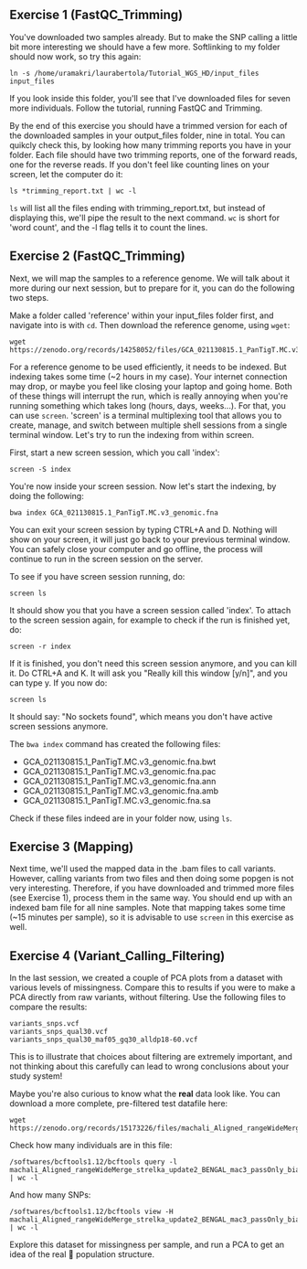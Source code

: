 ## Exercise 1 (FastQC_Trimming)

You've downloaded two samples already. But to make the SNP calling a little bit more interesting we should have a few more. Softlinking to my folder should now work, so try this again:
```
ln -s /home/uramakri/laurabertola/Tutorial_WGS_HD/input_files input_files
```

If you look inside this folder, you'll see that I've downloaded files for seven more individuals. Follow the tutorial, running FastQC and Trimming.

By the end of this exercise you should have a trimmed version for each of the downloaded samples in your output_files folder, nine in total. You can quikcly check this, by looking how many trimming reports you have in your folder. Each file should have two trimming reports, one of the forward reads, one for the reverse reads. If you don't feel like counting lines on your screen, let the computer do it:
```
ls *trimming_report.txt | wc -l
```

`ls` will list all the files ending with trimming_report.txt, but instead of displaying this, we'll pipe the result to the next command. `wc` is short for 'word count', and the -l flag tells it to count the lines.

## Exercise 2 (FastQC_Trimming)

Next, we will map the samples to a reference genome. We will talk about it more during our next session, but to prepare for it, you can do the following two steps.

Make a folder called 'reference' within your input_files folder first, and navigate into is with `cd`. Then download the reference genome, using `wget`:
```
wget https://zenodo.org/records/14258052/files/GCA_021130815.1_PanTigT.MC.v3_genomic.fna
```

For a reference genome to be used efficiently, it needs to be indexed. But indexing takes some time (~2 hours in my case). Your internet connection may drop, or maybe you feel like closing your laptop and going home. Both of these things will interrupt the run, which is really annoying when you're running something which takes long (hours, days, weeks...). For that, you can use `screen`.
'screen' is a terminal multiplexing tool that allows you to create, manage, and switch between multiple shell sessions from a single terminal window. Let's try to run the indexing from within screen.

First, start a new screen session, which you call 'index':
```
screen -S index
```

You're now inside your screen session. Now let's start the indexing, by doing the following:
```
bwa index GCA_021130815.1_PanTigT.MC.v3_genomic.fna
```

You can exit your screen session by typing CTRL+A and D. Nothing will show on your screen, it will just go back to your previous terminal window. You can safely close your computer and go offline, the process will continue to run in the screen session on the server.

To see if you have screen session running, do:
```
screen ls
```

It should show you that you have a screen session called 'index'. To attach to the screen session again, for example to check if the run is finished yet, do:
```
screen -r index
```

If it is finished, you don't need this screen session anymore, and you can kill it. Do CTRL+A and K. It will ask you "Really kill this window [y/n]", and you can type y. If you now do:
```
screen ls
```

It should say: "No sockets found", which means you don't have active screen sessions anymore.

The `bwa index` command has created the following files:
- GCA_021130815.1_PanTigT.MC.v3_genomic.fna.bwt
- GCA_021130815.1_PanTigT.MC.v3_genomic.fna.pac
- GCA_021130815.1_PanTigT.MC.v3_genomic.fna.ann
- GCA_021130815.1_PanTigT.MC.v3_genomic.fna.amb
- GCA_021130815.1_PanTigT.MC.v3_genomic.fna.sa

Check if these files indeed are in your folder now, using `ls`.

## Exercise 3 (Mapping)

Next time, we'll used the mapped data in the .bam files to call variants. However, calling variants from two files and then doing some popgen is not very interesting. Therefore, if you have downloaded and trimmed more files (see Exercise 1), process them in the same way. You should end up with an indexed bam file for all nine samples. Note that mapping takes some time (~15 minutes per sample), so it is advisable to use `screen` in this exercise as well.

## Exercise 4 (Variant_Calling_Filtering)

In the last session, we created a couple of PCA plots from a dataset with various levels of missingness. Compare this to results if you were to make a PCA directly from raw variants, without filtering. Use the following files to compare the results:
```
variants_snps.vcf
variants_snps_qual30.vcf
variants_snps_qual30_maf05_gq30_alldp18-60.vcf 
```

This is to illustrate that choices about filtering are extremely important, and not thinking about this carefully can lead to wrong conclusions about your study system!

Maybe you're also curious to know what the **real** data look like. You can download a more complete, pre-filtered test datafile here:
```
wget https://zenodo.org/records/15173226/files/machali_Aligned_rangeWideMerge_strelka_update2_BENGAL_mac3_passOnly_biallelicOnly_noIndels_minMAF0Pt05_chr_E2_minDP3.recode.vcf.gz
```

Check how many individuals are in this file:
```
/softwares/bcftools1.12/bcftools query -l machali_Aligned_rangeWideMerge_strelka_update2_BENGAL_mac3_passOnly_biallelicOnly_noIndels_minMAF0Pt05_chr_E2_minDP3.recode.vcf.gz | wc -l
```

And how many SNPs:
```
/softwares/bcftools1.12/bcftools view -H machali_Aligned_rangeWideMerge_strelka_update2_BENGAL_mac3_passOnly_biallelicOnly_noIndels_minMAF0Pt05_chr_E2_minDP3.recode.vcf.gz | wc -l
```

Explore this dataset for missingness per sample, and run a PCA to get an idea of the real :tiger: population structure.
